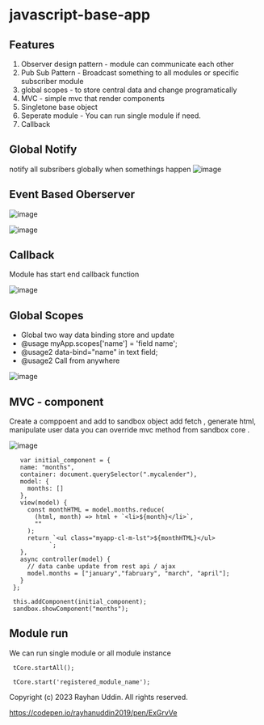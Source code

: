 # javascript-base-app

## Features

1. Observer design pattern - module can communicate each other
2. Pub Sub Pattern - Broadcast something to all modules or specific subscriber module
3. global scopes - to store central data and change programatically
4. MVC - simple mvc that render components
5. Singletone base object
6. Seperate module - You can run single module if need.
7. Callback

## Global Notify

notify all subsribers globally when somethings happen 
![image](https://github.com/rayhanuddin2019/javascript-base-app/assets/47168831/b4703e90-b333-4079-923e-f0988c442978)

## Event Based Oberserver 

 ![image](https://github.com/rayhanuddin2019/javascript-base-app/assets/47168831/6b229e86-5098-4518-b51a-e74be55744a5)

 ![image](https://github.com/rayhanuddin2019/javascript-base-app/assets/47168831/b8e7a276-188f-43a8-9395-baffc0dd3eca)
 
## Callback 

Module has start end callback function 

![image](https://github.com/rayhanuddin2019/javascript-base-app/assets/47168831/9938e26a-b15b-4852-b36d-7b1cb49528f2)


## Global Scopes

 * Global two way data binding store and update
 * @usage  myApp.scopes['name'] = 'field name';
 * @usage2 data-bind="name" in text field;
 * @usage2 Call from anywhere

![image](https://github.com/rayhanuddin2019/javascript-base-app/assets/47168831/f402ea8c-cf4f-4364-95b0-c88e39c360df)

 ## MVC - component
 Create a comppoent and add to sandbox object 
 add fetch , generate html, manipulate user data
 you can override mvc method from sandbox core .
 
 ![image](https://github.com/rayhanuddin2019/javascript-base-app/assets/47168831/4cba165e-e265-4ef1-830d-5eefa8817306)
 
       var initial_component = {
       name: "months",    
       container: document.querySelector(".mycalender"),
       model: {
         months: []        
       },
       view(model) {
         const monthHTML = model.months.reduce(
           (html, month) => html + `<li>${month}</li>`,
           ""
         );
         return `<ul class="myapp-cl-m-lst">${monthHTML}</ul>
               `;
       },   
       async controller(model) {
         // data canbe update from rest api / ajax
         model.months = ["january","fabruary", "march", "april"];        
       }
     };
      
     this.addComponent(initial_component); 
     sandbox.showComponent("months");    
 
## Module run

  We can run single module or all module instance 
  
     tCore.startAll();
  
     tCore.start('registered_module_name');
  
Copyright (c) 2023 Rayhan Uddin. All rights reserved.

https://codepen.io/rayhanuddin2019/pen/ExGrvVe

